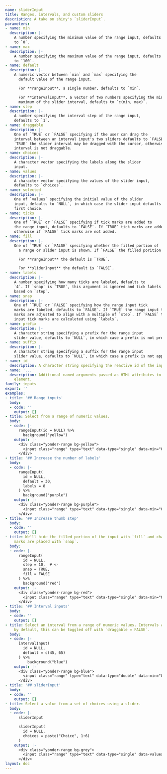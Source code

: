 ```yaml
---
name: sliderInput
title: Ranges, intervals, and custom sliders
description: A take on shiny's `sliderInput`.
parameters:
- name: min
  description: |-
    A number specifying the minimum value of the range input, defaults
    to `0`.
- name: max
  description: |-
    A number specifying the maximum value of the range input, defaults
    to `100`.
- name: default
  description: |-
    A numeric vector between `min` and `max` specifying the
      default value of the range input.

      For **rangeInput**, a single number, defaults to `min`.

      For **intervalInput**, a vector of two numbers specifying the minimum and
      maximum of the slider interval, defaults to `c(min, max)`.
- name: step
  description: |-
    A number specifying the interval step of the range input,
    defaults to `1`.
- name: draggable
  description: |-
    One of `TRUE` or `FALSE` specifying if the user can drag the
    interval between an interval input's two sliders defaults to `FALSE`. If
    `TRUE` the slider interval may be dragged with the cursor, otherwise the
    interval is not draggable.
- name: choices
  description: |-
    A character vector specifying the labels along the slider
    input.
- name: values
  description: |-
    A character vector specifying the values of the slider input,
    defaults to `choices`.
- name: selected
  description: |-
    One of `values` specifying the initial value of the slider
    input, defaults to `NULL`, in which case the slider input defaults to the
    first choice.
- name: ticks
  description: |-
    One of `TRUE` or `FALSE` specifying if tick marks are added to
    the range input, defaults to `FALSE`. If `TRUE` tick marks are added,
    otherwise if `FALSE` tick marks are not added.
- name: fill
  description: |-
    One of `TRUE` or `FALSE` specifying whether the filled portion of
      a range or slider input is shown. If `FALSE` the filled porition is hidden.

      For **rangeInput** the default is `TRUE`.

      For **sliderInput** the default is `FALSE`.
- name: labels
  description: |-
    A number specifying how many ticks are labeled, defaults to
    `4`. If `snap` is `TRUE`, this argument is ignored and tick labels are
    based on `step`.
- name: snap
  description: |-
    One of `TRUE` or `FALSE` specifying how the range input tick
    marks are labeled, defaults to `FALSE`. If `TRUE` the range input tick
    marks are adjusted to align with a multiple of `step`. If `FALSE` the range
    input tick marks are calculeted using `labels`.
- name: prefix
  description: |-
    A character string specifying a prefix for the range input
    slider value, defaults to `NULL`, in which case a prefix is not prepended.
- name: suffix
  description: |-
    A character string specifying a suffix for the range input
    slider value, defaults to `NULL`, in which case a prefix is not appended.
- name: id
  description: A character string specifying the reactive id of the input.
- name: '...'
  description: Additional named arguments passed as HTML attributes to the parent
    element.
family: inputs
export: ''
examples:
- title: '## Range inputs'
  body:
  - code: ''
    output: []
- title: Select from a range of numeric values.
  body:
  - code: |-
      rangeInput(id = NULL) %>%
        background("yellow")
    output: |-
      <div class="yonder-range bg-yellow">
        <input class="range" type="text" data-type="single" data-min="0" data-max="100" data-step="1" data-from="0" data-prettify-separator="," data-grid="TRUE" data-grid-num="4"/>
      </div>
- title: '## Increase the number of labels'
  body:
  - code: |-
      rangeInput(
        id = NULL,
        default = 30,
        labels = 8
      ) %>%
        background("purple")
    output: |-
      <div class="yonder-range bg-purple">
        <input class="range" type="text" data-type="single" data-min="0" data-max="100" data-step="1" data-from="30" data-prettify-separator="," data-grid="TRUE" data-grid-num="8"/>
      </div>
- title: '## Increase thumb step'
  body:
  - code: ''
    output: []
- title: We'll hide the filled portion of the input with `fill` and change how tick
    marks are placed with `snap`.
  body:
  - code: |-
      rangeInput(
        id = NULL,
        step = 10,  # <-
        snap = TRUE,
        fill = FALSE
      ) %>%
        background("red")
    output: |-
      <div class="yonder-range bg-red">
        <input class="range" type="text" data-type="single" data-min="0" data-max="100" data-step="10" data-from="0" data-prettify-separator="," data-grid="TRUE" data-grid-num="4" data-grid-snap="TRUE" data-no-fill="true"/>
      </div>
- title: '## Interval inputs'
  body:
  - code: ''
    output: []
- title: Select an interval from a range of numeric values. Intervals are draggable
    by default, this can be toggled off with `draggable = FALSE`.
  body:
  - code: |-
      intervalInput(
        id = NULL,
        default = c(45, 65)
      ) %>%
          background("blue")
    output: |-
      <div class="yonder-range bg-blue">
        <input class="range" type="text" data-type="double" data-min="0" data-max="100" data-from="45" data-to="65" data-drag-interval="FALSE" data-prettify-separator="," data-grid="TRUE" data-grid-num="4"/>
      </div>
- title: '## sliderInput'
  body:
  - code: ''
    output: []
- title: Select a value from a set of choices using a slider.
  body:
  - code: |-
      sliderInput

      sliderInput(
        id = NULL,
        choices = paste("Choice", 1:6)
      )
    output: |-
      <div class="yonder-range bg-grey">
        <input class="range" type="text" data-type="single" data-values="Choice 1,Choice 2,Choice 3,Choice 4,Choice 5,Choice 6" data-choices="Choice 1,Choice 2,Choice 3,Choice 4,Choice 5,Choice 6" data-from data-grid="TRUE" data-hide-min-max="TRUE" data-no-fill="true"/>
      </div>
layout: doc
---
```

